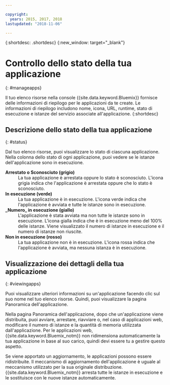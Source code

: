 ```yaml
---

copyright:
  years: 2015, 2017, 2018
lastupdated: "2018-11-06"

---
```


{:shortdesc: .shortdesc}
{:new_window: target="_blank"}

# Controllo dello stato della tua applicazione
{: #manageapps}

Il tuo elenco risorse nella console {{site.data.keyword.Bluemix}} fornisce delle informazioni di riepilogo per le applicazioni da te create. Le informazioni di riepilogo includono nome, icona, URL, runtime, stato di esecuzione e istanze del servizio associate all'applicazione.
{:shortdesc}

## Descrizione dello stato della tua applicazione
{: #status}

Dal tuo elenco risorse, puoi visualizzare lo stato di ciascuna applicazione. Nella colonna dello stato di ogni applicazione, puoi vedere se le istanze dell'applicazione sono in esecuzione.

<dl>
<dt>
<strong>
Arrestato o Sconosciuto (grigio)
</strong>
</dt>
<dd>
La tua applicazione è arrestata oppure lo stato è sconosciuto. L'icona grigia indica che l'applicazione è arrestata oppure che lo stato è sconosciuto.
</dd>
<dt>
<strong>
In esecuzione (verde)
</strong>
</dt>
<dd>
La tua applicazione è in esecuzione. L'icona verde indica che l'applicazione è avviata e tutte le istanze sono in esecuzione.
</dd>
<dt>
<strong>
_Numero_  in esecuzione (giallo)
</strong>
</dt>
<dd>
L'applicazione è stata avviata ma non tutte le istanze sono in esecuzione. L'icona gialla indica che è in esecuzione meno del 100% delle istanze. Viene visualizzato il numero di istanze in esecuzione e il numero di istanze non riuscite.
</dd>
<dt>
<strong>
Non in esecuzione (rosso)
</strong>
</dt>
<dd>
La tua applicazione non è in esecuzione. L'icona rossa indica che l'applicazione è avviata, ma nessuna istanza è in esecuzione.
</dd>
</dl>

## Visualizzazione dei dettagli della tua applicazione
{: #viewingapps}

Puoi visualizzare ulteriori informazioni su un'applicazione facendo clic sul suo nome nel tuo elenco risorse. Quindi, puoi visualizzare la pagina Panoramica dell'applicazione.

Nella pagina Panoramica dell'applicazione, dopo che un'applicazione viene distribuita, puoi avviare, arrestare, riavviare o, nel caso di applicazioni web, modificare il numero di istanze e la quantità di memoria utilizzata dall'applicazione. Per le applicazioni web, {{site.data.keyword.Bluemix_notm}} non ridimensiona automaticamente la tua applicazione in base al suo carico, quindi devi essere tu a gestire questo aspetto.

Se viene apportato un aggiornamento, le applicazioni possono essere ridistribuite. Il meccanismo di aggiornamento dell'applicazione è uguale al meccanismo utilizzato per la sua originale distribuzione. {{site.data.keyword.Bluemix_notm}} arresta
tutte le istanze in esecuzione e le sostituisce con le nuove istanze automaticamente.

